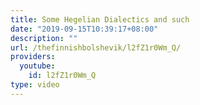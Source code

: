 ```yaml
---
title: Some Hegelian Dialectics and such
date: "2019-09-15T10:39:17+08:00"
description: ""
url: /thefinnishbolshevik/l2fZ1r0Wm_Q/
providers:
  youtube:
    id: l2fZ1r0Wm_Q
type: video
---
```

